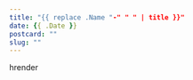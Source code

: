 ```yaml
---
title: "{{ replace .Name "-" " " | title }}"
date: {{ .Date }}
postcard: ""
slug: ""
---
```


hrender